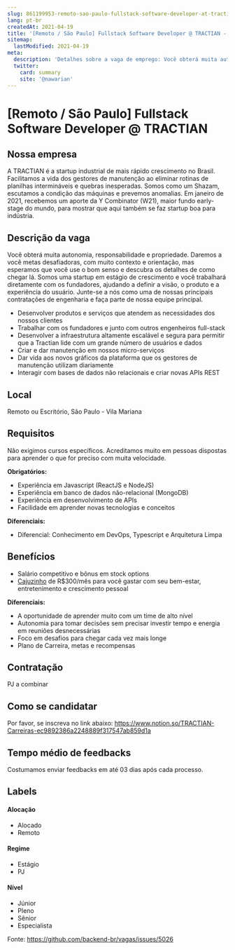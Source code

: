 ```yaml
---
slug: 861199953-remoto-sao-paulo-fullstack-software-developer-at-tractian
lang: pt-br
createdAt: 2021-04-19
title: '[Remoto / São Paulo] Fullstack Software Developer @ TRACTIAN - Vaga de Emprego'
sitemap:
  lastModified: 2021-04-19
meta:
  description: 'Detalhes sobre a vaga de emprego: Você obterá muita autonomia, responsabilidade e propriedade. Daremos a você metas desafiadoras, com muito contexto e orientação, mas esperamos que você use o bom senso e descubra os detalhes de como chegar lá. Somos uma startup em estágio de crescimento e você trabalhará diretamente com os fundadores, ajudando a definir a visão, o produto e a experiência do usuário. Junte-se a nós como uma de nossas principais contratações de engenharia e faça parte de nossa equipe principal. - Desenvolver produtos e serviços que atendem as necessidades dos nossos clientes - Trabalhar com os fundadores e junto com outros engenheiros full-stack - Desenvolver a infraestrutura altamente escalável e segura para permitir que a Tractian lide com um grande número de usuários e dados - Criar e dar manutenção em nossos micro-serviços - Dar vida aos novos gráficos da plataforma que os gestores de manutenção utilizam diariamente - Interagir com bases de dados não relacionais e criar novas APIs REST'
  twitter:
    card: summary
    site: '@nawarian'
---
```


# [Remoto / São Paulo] Fullstack Software Developer @ TRACTIAN

<!--
==================================================
Caso a vaga for remoto durante a pandemia informar no texto "Remoto durante o covid"
==================================================
-->
<!-- 
==================================================
POR FAVOR, SÓ POSTE SE A VAGA FOR PARA BACK-END!

Não faça distinção de gênero no título da vaga.

Use: "Back-End Developer" ao invés de 
"Desenvolvedor Back-End" \o/

Exemplo: `[São Paulo] Back-End Developer @ NOME DA EMPRESA`
==================================================
-->
<!--
==================================================
Caso a vaga for remoto durante a pandemia deixar a linha abaixo
==================================================
-->

## Nossa empresa

A TRACTIAN é a startup industrial de mais rápido crescimento no Brasil. Facilitamos a vida dos gestores de manutenção ao eliminar rotinas de planilhas intermináveis e quebras inesperadas. Somos como um Shazam, escutamos a condição das máquinas e prevemos anomalias. Em janeiro de 2021, recebemos um aporte da Y Combinator (W21), maior fundo early-stage do mundo, para mostrar que aqui também se faz startup boa para indústria.

## Descrição da vaga

Você obterá muita autonomia, responsabilidade e propriedade. Daremos a você metas desafiadoras, com muito contexto e orientação, mas esperamos que você use o bom senso e descubra os detalhes de como chegar lá. Somos uma startup em estágio de crescimento e você trabalhará diretamente com os fundadores, ajudando a definir a visão, o produto e a experiência do usuário. Junte-se a nós como uma de nossas principais contratações de engenharia e faça parte de nossa equipe principal.

- Desenvolver produtos e serviços que atendem as necessidades dos nossos clientes
- Trabalhar com os fundadores e junto com outros engenheiros full-stack
- Desenvolver a infraestrutura altamente escalável e segura para permitir que a Tractian lide com um grande número de usuários e dados
- Criar e dar manutenção em nossos micro-serviços
- Dar vida aos novos gráficos da plataforma que os gestores de manutenção utilizam diariamente
- Interagir com bases de dados não relacionais e criar novas APIs REST

## Local

Remoto ou Escritório, São Paulo - Vila Mariana

## Requisitos

Não exigimos cursos específicos. Acreditamos muito em pessoas dispostas para aprender o que for preciso com muita velocidade.

**Obrigatórios:**
- Experiência em Javascript (ReactJS e NodeJS)
- Experiência em banco de dados não-relacional (MongoDB)
- Experiência em desenvolvimento de APIs
- Facilidade em aprender novas tecnologias e conceitos


**Diferenciais:**
- Diferencial: Conhecimento em DevOps, Typescript e Arquitetura Limpa

## Benefícios

- Salário competitivo e bônus em stock options
- [Cajuzinho](https://www.caju.com.br/) de R$300/mês para você gastar com seu 
bem-estar, entretenimento e crescimento pessoal

**Diferenciais:**
- A oportunidade de aprender muito com um time de alto nível
- Autonomia para tomar decisões sem precisar investir tempo e energia em reuniões desnecessárias
- Foco em desafios para chegar cada vez mais longe
- Plano de Carreira, metas e recompensas

## Contratação

PJ a combinar

## Como se candidatar

Por favor, se inscreva no link abaixo:
https://www.notion.so/TRACTIAN-Carreiras-ec9892386a2248889f317547ab859d1a

## Tempo médio de feedbacks

Costumamos enviar feedbacks em até 03 dias após cada processo.


## Labels
<!-- retire os labels que não fazem sentido à vaga -->

#### Alocação
- Alocado
- Remoto

#### Regime
- Estágio
- PJ

#### Nível
- Júnior
- Pleno
- Sênior
- Especialista




Fonte: https://github.com/backend-br/vagas/issues/5026